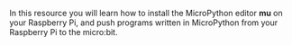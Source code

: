 In this resource you will learn how to install the MicroPython editor **mu** on your Raspberry Pi, and push programs written in MicroPython from your Raspberry Pi to the micro:bit.
